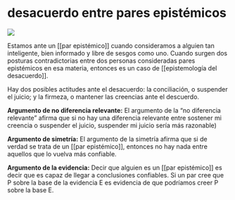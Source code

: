 # desacuerdo entre pares epistémicos
![](https://www.youtube.com/embed/RROWX5mU9qg)

Estamos ante un [[par epistémico]] cuando consideramos a alguien  tan inteligente, bien informado y libre de sesgos como uno. Cuando surgen dos posturas contradictorias entre dos personas consideradas pares epistémicos en esa materia, entonces es un caso de [[epistemología del desacuerdo]].

Hay dos posibles actitudes ante el desacuerdo: la conciliación, o suspender el juicio; y la firmeza, o mantener las creencias ante el descuerdo.

**Argumento de no diferencia relevante:** El argumento de la “no diferencia relevante” afirma que si no hay una diferencia relevante entre sostener mi creencia o suspender el juicio, suspender mi juicio sería más razonable)

**Argumento de simetría:** El argumento de la simetría afirma que si de verdad se trata de un [[par epistémico]], entonces no hay nada entre aquellos que lo vuelva más confiable.

**Argumento de la evidencia:** Decir que alguien es un [[par epistémico]] es decir que es capaz de llegar a conclusiones confiables. Si un par cree que P sobre la base de la evidencia E es evidencia de que podríamos creer P sobre la base E.

